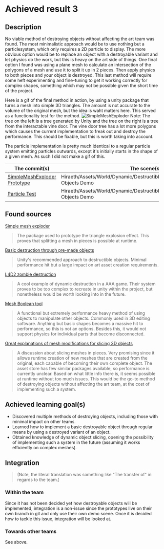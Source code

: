 Achieved result 3
===================

## Description
No viable method of destroying objects without affecting the art team was found. The most minimalistic approach would be to use nothing but a particlesystem, which only requires a 2D particle to display. The more obvious option would be to replace an object with a destroyable variant and let physics do the work, but this is heavy on the art side of things. One final option I found was using a plane mesh to calculate an intersection of the polygons of a mesh and use it to split it up in 2 pieces. Then apply physics to both pieces and your object is destroyed. This last method will require some heft experimenting and fine-tuning to get it working correctly for complex shapes, something which may not be possible given the short time of the project.

Here is a gif of the final method in action, by using a unity package that turns a mesh into simple 3D triangles. The amount is not accurate to the volume of the original mesh, but the idea is waht matters here. This served as a functionality test for the method.
![SimpleMeshExploder](https://github.com/HANICA-GAME/sep2018-stud-lucas-van-swaay/blob/master/Project%20-%20Programming/individual/week_1_2/products/Achieved%203/SimpleMeshExploder%20Tree%20Test.gif)
Note: The tree on the left is a tree generated by Unity and the tree on the right is a tree from the interactable vine door. The vine door tree has a lot more polygons which causes the current implementation to freak out and destroy the performance. This should be fixable, but this is worth taking into account.

The particle implementation is pretty much identical to a regular particle system emitting particles outwards, except it's initially starts in the shape of a given mesh. As such I did not make a gif of this.

|The commit(s)|The scene(s)|The gameobject(s)|The script(s)|
|---------|--------|--------------|----------|
| [SimpleMeshExploder Prototype](https://github.com/HANICA-GAME/sep2018-game-hireath/commit/65ca5cd65761dcea2683692a76e400b10ba6405e) | Hiraeth/Assets/World/Dynamic/DestructibleObjects/\_Scenes/Destroyable Objects Demo | Hiraeth/Assets/World/Dynamic/DestructableObjects/Prefabs/Tree | Hiraeth/Assets/World/Dynamic/DestructableObjects/SimpleMeshExploder/Scripts/SimpleMeshExploder |
| [Particle Test](https://github.com/HANICA-GAME/sep2018-game-hireath/commit/cb41ab4f48d802776e077fcde93a8c571c76e274) | Hiraeth/Assets/World/Dynamic/DestructibleObjects/\_Scenes/Destroyable Objects Demo | Hiraeth/Assets/World/Dynamic/DestructableObjects/Prefabs/Tree | Hiraeth/Assets/World/Dynamic/DestructableObjects/Scripts/ExplodeObject |

## Found sources
[Simple mesh exploder](https://github.com/unitycoder/SimpleMeshExploder)
> The package used to prototype the triangle explosion effect. This proves that splitting a mesh in pieces is possible at runtime.

[Basic destruction through pre-made objects](https://www.youtube.com/watch?v=EgNV0PWVaS8)
> Unity's recommended approach to destructible objects. Minimal performance hit but a large impact on art asset creation requirements.

[L4D2 zombie destruction](https://www.gdcvault.com/play/1012264/Shading-a-Bigger-Better-Sequel)
> A cool example of dynamic destruction in a AAA game. Their system proves to be too complex to recreate in unity within the project, but nonetheless would be worth looking into in the future.

[Mesh Boolean tool](https://forum.unity.com/threads/boolean-subtraction-operations-on-mesh.85713/)
> A functional but extremely performance heavy method of using objects to manipulate other objects. Commonly used in 3D editing software. Anything but basic shapes becomes a massive hit to performance, so this is not an options. Besides this, it would not support physics for individual parts that become disconnected.

[Great explanations of mesh modifications for slicing 3D objects](https://stackoverflow.com/questions/9709970/algorithm-or-software-for-slicing-a-mesh)
> A discussion about slicing meshes in pieces. Very promising since it allows runtime creation of new meshes that are created from the original, each capable of becoming their own complete object. The asset store has few similar packages available, so performance is currently unclear. Based on what little info there is, it seems possible at runtime without too much issues. This would be the go-to method of destroying objects without affecting the art team, at the cost of implementing such a system.

## Achieved learning goal(s)
- Discovered multiple methods of destroying objects, including those with minimal impact on other teams.
- Learned how to implement a basic destroyable object through regular means by using a destroyed variant of an object.
- Obtained knowledge of dynamic object slicing, opening the possibility of implementing such a system in the future (assuming it works efficiently on complex meshes).

## Integration 
> (Note, the literal translation was something like "The transfer of" in regards to the team.)

### Within the team
Since it has not been decided yet how destroyable objects will be implemented, integration is a non-issue since the prototypes live on their own branch in git and only use their own demo scene. Once it is decided how to tackle this issue, integration will be looked at.

### Towards other teams
See above.
